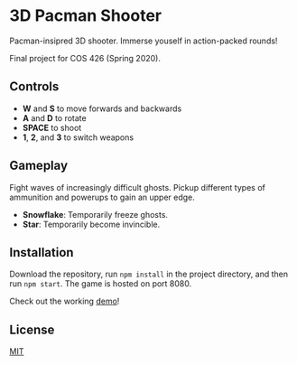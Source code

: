 # 3D Pacman Shooter

Pacman-insipred 3D shooter. Immerse youself in action-packed rounds!

Final project for COS 426 (Spring 2020).

## Controls
* **W** and **S** to move forwards and backwards
* **A** and **D** to rotate
* **SPACE** to shoot
* **1**, **2**, and **3** to switch weapons

## Gameplay
Fight waves of increasingly difficult ghosts. Pickup different types of ammunition
and powerups to gain an upper edge.

* **Snowflake**: Temporarily freeze ghosts.
* **Star**: Temporarily become invincible.

## Installation
Download the repository, run `npm install` in the project directory, and then
run `npm start`. The game is hosted on port 8080.

Check out the working [demo](http://michaelf49.github.io/Pacman3D/)!

## License
[MIT](./LICENSE)
